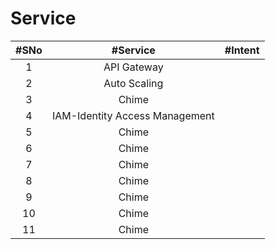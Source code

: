 # Service
|#SNo| #Service  | #Intent |
| :---:| :---: | :---: | 
|1| API Gateway |  |
|2| Auto Scaling |  |
|3| Chime |  |
|4| IAM-Identity Access Management |  |
|5| Chime |  |
|6| Chime |  |
|7| Chime |  |
|8| Chime |  |
|9| Chime |  |
|10| Chime |  |
|11| Chime |  |

